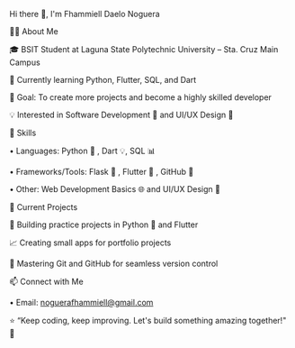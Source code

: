 Hi there 👋, I'm Fhammiell Daelo Noguera

👩‍💻 About Me

🎓 BSIT Student at Laguna State Polytechnic University – Sta. Cruz Main Campus

🌱 Currently learning Python, Flutter, SQL, and Dart

🎯 Goal: To create more projects and become a highly skilled developer

💡 Interested in Software Development 🌟 and UI/UX Design 🎨

🚀 Skills

• Languages: Python 🐍 , Dart 💡, SQL 📊

• Frameworks/Tools: Flask 🧰 , Flutter 📱 , GitHub 🤝

• Other: Web Development Basics 🌐 and  UI/UX Design 🎨

📌 Current Projects

📱 Building practice projects in Python 🐍 and Flutter 

📈 Creating small apps for portfolio projects

🔄 Mastering Git and GitHub for seamless version control 

📫 Connect with Me

• Email: noguerafhammiell@gmail.com

⭐ “Keep coding, keep improving. Let's build something amazing together!" 🚀
